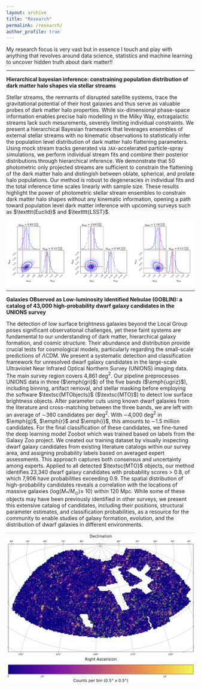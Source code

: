 ```yaml
---
layout: archive
title: "Research"
permalink: /research/
author_profile: true
---
```


My research focus is very vast but in essence I touch and play with anything that revolves around data science, statistics and machine learning to uncover hidden truth about dark matter!! 

---

**Hierarchical bayesian inference: constraining population distribution of dark matter halo shapes via stellar streams**  

Stellar streams, the remnants of disrupted satellite systems, trace the gravitational potential of their host galaxies and thus serve as valuable probes of dark matter halo properties. While six-dimensional phase-space information enables precise halo modelling in the Milky Way, extragalactic streams lack such mesurements, severely limiting individual constraints. We present a hierarchical Bayesian framework that leverages ensembles of external stellar streams with no kinematic observations to statistically infer the population level distribution of dark matter halo flattening parameters. Using mock stream tracks generated via $\texttt{JAX}$-accelerated particle-spray simulations, we perform individual stream fits and combine their posterior distributions through hierarchical inference. We demonstrate that 50 photometric only projected streams are sufficient to constrain the flattening of the dark matter halo and distingish between oblate, spherical, and prolate halo populations. Our method is robust to degeneracies in individual fits and the total inference time scales linearly with sample size. These results highlight the power of photometric stellar stream ensembles to constrain dark matter halo shapes without any kinematic information, opening a path toward population level dark matter inference with upcoming surveys such as $\textttt{Euclid}$ and $\textttt{LSST}$. 

![My Photo](population_fit.png)


---

**Galaxies OBserved as Low-luminosity Identified Nebulae (GOBLIN): a catalog of 43,000 high-probability dwarf galaxy candidates in the UNIONS survey**

The detection of low surface brightness galaxies beyond the Local Group poses significant observational challenges, yet these faint systems are fundamental to our understanding of dark matter, hierarchical galaxy formation, and cosmic structure. Their abundance and distribution provide crucial tests for cosmological models, particularly regarding the small-scale predictions of $\Lambda$CDM. We present a systematic detection and classification framework for unresolved dwarf galaxy candidates in the large-scale Ultraviolet Near Infrared Optical Northern Survey (UNIONS) imaging data. The main survey region covers 4,861 deg$^{2}$. Our pipeline preprocesses UNIONS data in three ($\emph{gri}$) of the five bands ($\emph{ugriz}$), including binning, artifact removal, and stellar masking before employing the software $\textsc{MTObjects}$ ($\textsc{MTO}$) to detect low surface brightness objects. After parameter cuts using known dwarf galaxies from the literature and cross-matching between the three bands, we are left with an average of $\sim$360 candidates per deg$^{2}$. With $\sim$4,000 deg$^{2}$ in $\emph{g}$, $\emph{r}$ and $\emph{i}$, this amounts to $\sim$1.5 million candidates. For the final classification of these candidates, we fine-tuned the deep learning model Zoobot which was trained based on labels from the Galaxy Zoo project. We created our training dataset by visually inspecting dwarf galaxy candidates from existing literature catalogs within our survey area, and assigning probability labels based on averaged expert assessments. This approach captures both consensus and uncertainty among experts. Applied to all detected $\textsc{MTO}$ objects, our method identifies 23,340 dwarf galaxy candidates with probability scores > 0.8, of which 7,906 have probabilities exceeding 0.9. The spatial distribution of high-probability candidates reveals a correlation with the locations of massive galaxies (log$(M_{*}/M_\odot) \geq$ 10) within 120 Mpc. While some of these objects may have been previously identified in other surveys, we present this extensive catalog of candidates, including their positions, structural parameter estimates, and classification probabilities, as a resource for the community to enable studies of galaxy formation, evolution, and the distribution of dwarf galaxies in different environments.

![My Photo](dwarf_map.png)



